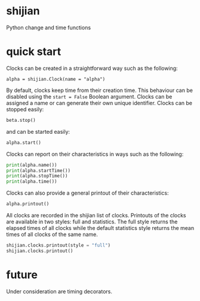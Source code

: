 # shijian

Python change and time functions

# quick start

Clocks can be created in a straightforward way such as the following:

    alpha = shijian.Clock(name = "alpha")

By default, clocks keep time from their creation time. This behaviour can be disabled using the ```start = False``` Boolean argument. Clocks can be assigned a name or can generate their own unique identifier. Clocks can be stopped easily:

```Python
beta.stop()
```

and can be started easily:

```Python
alpha.start()
```

Clocks can report on their characteristics in ways such as the following:

```Python
print(alpha.name())
print(alpha.startTime())
print(alpha.stopTime())
print(alpha.time())
```

Clocks can also provide a general printout of their characteristics:

```Python
alpha.printout()
```

All clocks are recorded in the shijian list of clocks. Printouts of the clocks are available in two styles: full and statistics. The full style returns the elapsed times of all clocks while the default statistics style returns the mean times of all clocks of the same name.

```Python
shijian.clocks.printout(style = "full")
shijian.clocks.printout()
```

# future

Under consideration are timing decorators.
